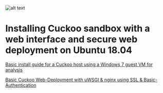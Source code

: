 ![alt text](https://s3-us-west-1.amazonaws.com/umbrella-blog-uploads/wp-content/uploads/2015/03/cuckoo.png)
# Installing Cuckoo sandbox with a web interface and secure web deployment on Ubuntu 18.04
[Basic install guide for a Cuckoo host using a Windows 7 guest VM for analysis](https://github.com/pentestjosh/cuckoo-web/blob/master/cuckoo-install.md)

[Basic Cuckoo Web-Deployment with uWSGI & nginx using SSL & Basic-Authentication](https://github.com/pentestjosh/cuckoo-web/blob/master/cuckoo-web-deployment.md)

